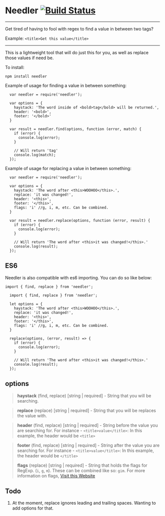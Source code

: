 # Needler [![Build Status](https://travis-ci.org/RobertGrubb/needler.svg?branch=master)](https://travis-ci.org/RobertGrubb/needler)
----------------

Get tired of having to fool with regex to find a value in between two tags?

Example: `<title>Get this value</title>`

----------------

This is a lightweight tool that will do just this for you, as well as replace
those values if need be.

To install:

`npm install needler`

Example of usage for finding a value in between something:

	  var needler = require('needler');

	  var options = {
	    haystack: 'The word inside of <bold>tag</bold> will be returned.',
	    header: '<bold>',
	    footer: '</bold>'
	  }

	  var result = needler.find(options, function (error, match) {
	    if (error) {
	      console.log(error);
	    }

		// Will return 'tag'
	    console.log(match);
	  });

Example of usage for replacing a value in between something:

	  var needler = require('needler');

	  var options = {
	    haystack: 'The word after <this>WOOHOO</this>.',
	    replace: 'it was changed!',
	    header: '<this>',
	    footer: '</this>',
	    flags: 'i' //g, i, m, etc. Can be combined.
	  }

	  var result = needler.replace(options, function (error, result) {
	    if (error) {
	      console.log(error);
	    }

		// Will return 'The word after <this>it was changed!</this>.'
	    console.log(result);
	  });

## ES6

Needler is also compatible with es6 importing. You can do so like below:

`import { find, replace } from 'needler';`

	  import { find, replace } from 'needler';

	  let options = {
	    haystack: 'The word after <this>WOOHOO</this>.',
	    replace: 'it was changed!',
	    header: '<this>',
	    footer: '</this>',
	    flags: 'i' //g, i, m, etc. Can be combined.
	  }

	  replace(options, (error, result) => {
	    if (error) {
	      console.log(error);
	    }

		// Will return 'The word after <this>it was changed!</this>.'
	    console.log(result);
	  });

## options

> **haystack** (find, replace) [string | required] - String that you will be searching.

> **replace** (replace) [string | required] - String that you will be replaces the value with.

> **header** (find, replace) [string | required] - String before the value you are searching for. For instance - `<title>value</title>`: In this example, the header would be `<title>`

> **footer** (find, replace) [string | required] - String after the value you are searching for. For instance - `<title>value</title>`: In this example, the header would be `</title>`
>
> **flags** (replace) [string | required] - String that holds the flags for RegExp. (`i`, `g`, `m`). These can be combined like so: `gim`. For more information on flags, [Visit this Website](https://developer.mozilla.org/en-US/docs/Web/JavaScript/Reference/Global_Objects/RegExp)

## Todo

 1. At the moment, replace ignores leading and trailing spaces. Wanting to add options for that.
